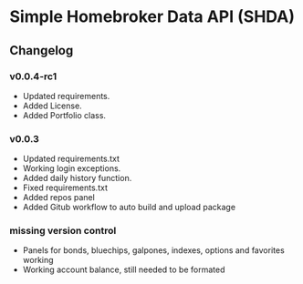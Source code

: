 # Simple Homebroker Data API (SHDA)

## Changelog

### v0.0.4-rc1
- Updated requirements.
- Added License.
- Added Portfolio class.

### v0.0.3
- Updated requirements.txt
- Working login exceptions.
- Added daily history function.
- Fixed requirements.txt
- Added repos panel
- Added Gitub workflow to auto build and upload package

### missing version control
- Panels for bonds, bluechips, galpones, indexes, options and favorites working
- Working account balance, still needed to be formated
